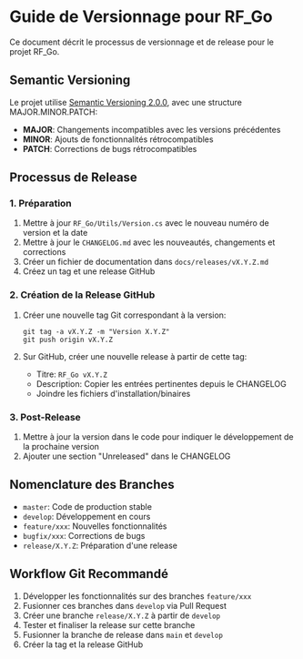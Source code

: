 # Guide de Versionnage pour RF_Go

Ce document décrit le processus de versionnage et de release pour le projet RF_Go.

## Semantic Versioning

Le projet utilise [Semantic Versioning 2.0.0](https://semver.org/), avec une structure MAJOR.MINOR.PATCH:

- **MAJOR**: Changements incompatibles avec les versions précédentes
- **MINOR**: Ajouts de fonctionnalités rétrocompatibles
- **PATCH**: Corrections de bugs rétrocompatibles

## Processus de Release

### 1. Préparation

1. Mettre à jour `RF_Go/Utils/Version.cs` avec le nouveau numéro de version et la date
2. Mettre à jour le `CHANGELOG.md` avec les nouveautés, changements et corrections
3. Créer un fichier de documentation dans `docs/releases/vX.Y.Z.md`
4. Créez un tag et une release GitHub

### 2. Création de la Release GitHub

1. Créer une nouvelle tag Git correspondant à la version:

   ```
   git tag -a vX.Y.Z -m "Version X.Y.Z"
   git push origin vX.Y.Z
   ```

2. Sur GitHub, créer une nouvelle release à partir de cette tag:
   - Titre: `RF_Go vX.Y.Z`
   - Description: Copier les entrées pertinentes depuis le CHANGELOG
   - Joindre les fichiers d'installation/binaires

### 3. Post-Release

1. Mettre à jour la version dans le code pour indiquer le développement de la prochaine version
2. Ajouter une section "Unreleased" dans le CHANGELOG

## Nomenclature des Branches

- `master`: Code de production stable
- `develop`: Développement en cours
- `feature/xxx`: Nouvelles fonctionnalités
- `bugfix/xxx`: Corrections de bugs
- `release/X.Y.Z`: Préparation d'une release

## Workflow Git Recommandé

1. Développer les fonctionnalités sur des branches `feature/xxx`
2. Fusionner ces branches dans `develop` via Pull Request
3. Créer une branche `release/X.Y.Z` à partir de `develop`
4. Tester et finaliser la release sur cette branche
5. Fusionner la branche de release dans `main` et `develop`
6. Créer la tag et la release GitHub
